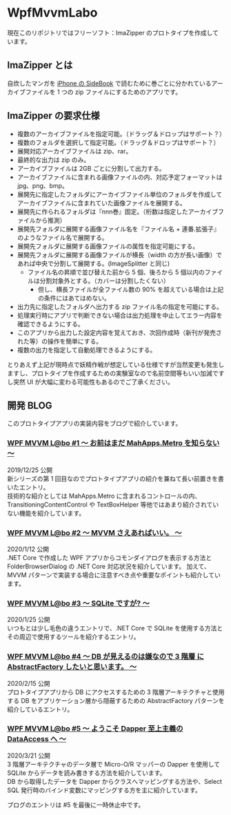 # WpfMvvmLabo
現在このリポジトリではフリーソフト：ImaZipper のプロトタイプを作成しています。

## ImaZipper とは
自炊したマンガを [iPhone の SideBook](https://apps.apple.com/jp/app/sidebooks/id409777225) で読むために巻ごとに分かれているアーカイブファイルを 1 つの zip ファイルにするためのアプリです。

## ImaZipper の要求仕様
- 複数のアーカイブファイルを指定可能。（ドラッグ＆ドロップはサポート？）
- 複数のフォルダを選択して指定可能。（ドラッグ＆ドロップはサポート？）
- 展開対応アーカイブファイルは zip、rar。
- 最終的な出力は zip のみ。
- アーカイブファイルは 2GB ごとに分割して出力する。
- アーカイブファイルに含まれる画像ファイルの内、対応予定フォーマットは jpg、png、bmp。
- 展開先に指定したフォルダにアーカイブファイル単位のフォルダを作成してアーカイブファイルに含まれていた画像ファイルを展開する。
- 展開先に作られるフォルダは『nnn巻』固定。（桁数は指定したアーカイブファイルから推測）
- 展開先フォルダに展開する画像ファイル名を『ファイル名 + 連番.拡張子』のようなファイル名で展開する。
- 展開先フォルダに展開する画像ファイルの属性を指定可能にする。
- 展開先フォルダに展開する画像ファイルが横長（width の方が長い画像）であれば中央で分割して展開する。(ImageSplitter と同じ)
    - ファイル名の昇順で並び替えた前から 5 個、後ろから 5 個以内のファイルは分割対象外とする。（カバーは分割したくない）
        - 但し、横長ファイルが全ファイル数の 90% を超えている場合は上記の条件にはあてはめない。
- 出力先に指定したフォルダへ出力する zip ファイル名の指定を可能にする。
- 処理実行時にアプリで判断できない場合は出力処理を中止してエラー内容を確認できるようにする。
- このアプリから出力した設定内容を覚えておき、次回作成時（新刊が発売された等）の操作を簡単にする。
- 複数の出力を指定して自動処理できるようにする。

とりあえず上記が現時点で妖精作戦が想定している仕様ですが当然変更も発生しますし、プロトタイプを作成するための実験室なので名前空間等もいい加減ですし突然 UI が大幅に変わる可能性もあるのでご了承ください。

## 開発 BLOG
このプロトタイプアプリの実装内容をブログで紹介しています。

### [WPF MVVM L@bo #1 ～ お前はまだ MahApps.Metro を知らない ～](https://elf-mission.net/programming/wpf/mvvm-labo/phase01/)
2019/12/25 公開  
新シリーズの第 1 回目なのでプロトタイプアプリの紹介を兼ねて長い前置きを書いたエントリ。  
技術的な紹介としては MahApps.Metro に含まれるコントロールの内、TransitioningContentControl や TextBoxHelper 等他ではあまり紹介されていない機能を紹介しています。

### [WPF MVVM L@bo #2 ～ MVVM さえあればいい。 ～](https://elf-mission.net/programming/wpf/mvvm-labo/phase02/)
2020/1/12 公開  
.NET Core で作成した WPF アプリからコモンダイアログを表示する方法と FolderBrowserDialog の .NET Core 対応状況を紹介しています。
加えて、MVVM パターンで実装する場合に注意すべき点や重要なポイントも紹介しています。

### [WPF MVVM L@bo #3 ～ SQLite ですが? ～](https://elf-mission.net/programming/wpf/mvvm-labo/phase03/)
2020/1/25 公開  
いつもとは少し毛色の違うエントリで、.NET Core で SQLite を使用する方法とその周辺で使用するツールを紹介するエントリ。

### [WPF MVVM L@bo #4 ～ DB が見えるのは嫌なので 3 階層 に AbstractFactory したいと思います。 ～](https://elf-mission.net/programming/wpf/mvvm-labo/phase04/)
2020/2/15 公開  
プロトタイプアプリから DB にアクセスするための 3 階層アーキテクチャと使用する DB をアプリケーション層から隠蔽するための AbstractFactory パターンを紹介しているエントリ。

### [WPF MVVM L@bo #5 ～ ようこそ Dapper 至上主義の DataAccess へ ～](https://elf-mission.net/programming/wpf/mvvm-labo/phase05/)
2020/3/21 公開  
3 階層アーキテクチャのデータ層で Micro-O/R マッパーの Dapper を使用して SQLite からデータを読み書きする方法を紹介しています。  
DB から取得したデータを Dapper からクラスへマッピングする方法や、Select SQL 発行時のバインド変数にマッピングする方を主に紹介しています。

ブログのエントリは #5 を最後に一時休止中です。

